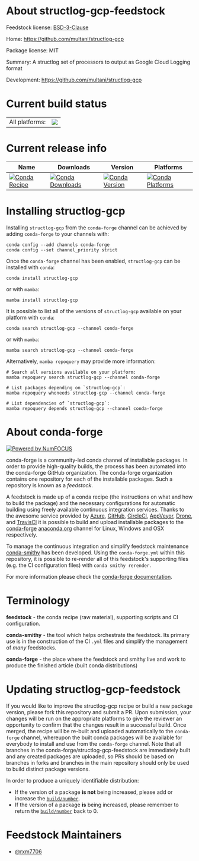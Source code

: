 About structlog-gcp-feedstock
=============================

Feedstock license: [BSD-3-Clause](https://github.com/conda-forge/structlog-gcp-feedstock/blob/main/LICENSE.txt)

Home: https://github.com/multani/structlog-gcp

Package license: MIT

Summary: A structlog set of processors to output as Google Cloud Logging format

Development: https://github.com/multani/structlog-gcp

Current build status
====================


<table><tr><td>All platforms:</td>
    <td>
      <a href="https://dev.azure.com/conda-forge/feedstock-builds/_build/latest?definitionId=22045&branchName=main">
        <img src="https://dev.azure.com/conda-forge/feedstock-builds/_apis/build/status/structlog-gcp-feedstock?branchName=main">
      </a>
    </td>
  </tr>
</table>

Current release info
====================

| Name | Downloads | Version | Platforms |
| --- | --- | --- | --- |
| [![Conda Recipe](https://img.shields.io/badge/recipe-structlog--gcp-green.svg)](https://anaconda.org/conda-forge/structlog-gcp) | [![Conda Downloads](https://img.shields.io/conda/dn/conda-forge/structlog-gcp.svg)](https://anaconda.org/conda-forge/structlog-gcp) | [![Conda Version](https://img.shields.io/conda/vn/conda-forge/structlog-gcp.svg)](https://anaconda.org/conda-forge/structlog-gcp) | [![Conda Platforms](https://img.shields.io/conda/pn/conda-forge/structlog-gcp.svg)](https://anaconda.org/conda-forge/structlog-gcp) |

Installing structlog-gcp
========================

Installing `structlog-gcp` from the `conda-forge` channel can be achieved by adding `conda-forge` to your channels with:

```
conda config --add channels conda-forge
conda config --set channel_priority strict
```

Once the `conda-forge` channel has been enabled, `structlog-gcp` can be installed with `conda`:

```
conda install structlog-gcp
```

or with `mamba`:

```
mamba install structlog-gcp
```

It is possible to list all of the versions of `structlog-gcp` available on your platform with `conda`:

```
conda search structlog-gcp --channel conda-forge
```

or with `mamba`:

```
mamba search structlog-gcp --channel conda-forge
```

Alternatively, `mamba repoquery` may provide more information:

```
# Search all versions available on your platform:
mamba repoquery search structlog-gcp --channel conda-forge

# List packages depending on `structlog-gcp`:
mamba repoquery whoneeds structlog-gcp --channel conda-forge

# List dependencies of `structlog-gcp`:
mamba repoquery depends structlog-gcp --channel conda-forge
```


About conda-forge
=================

[![Powered by
NumFOCUS](https://img.shields.io/badge/powered%20by-NumFOCUS-orange.svg?style=flat&colorA=E1523D&colorB=007D8A)](https://numfocus.org)

conda-forge is a community-led conda channel of installable packages.
In order to provide high-quality builds, the process has been automated into the
conda-forge GitHub organization. The conda-forge organization contains one repository
for each of the installable packages. Such a repository is known as a *feedstock*.

A feedstock is made up of a conda recipe (the instructions on what and how to build
the package) and the necessary configurations for automatic building using freely
available continuous integration services. Thanks to the awesome service provided by
[Azure](https://azure.microsoft.com/en-us/services/devops/), [GitHub](https://github.com/),
[CircleCI](https://circleci.com/), [AppVeyor](https://www.appveyor.com/),
[Drone](https://cloud.drone.io/welcome), and [TravisCI](https://travis-ci.com/)
it is possible to build and upload installable packages to the
[conda-forge](https://anaconda.org/conda-forge) [anaconda.org](https://anaconda.org/)
channel for Linux, Windows and OSX respectively.

To manage the continuous integration and simplify feedstock maintenance
[conda-smithy](https://github.com/conda-forge/conda-smithy) has been developed.
Using the ``conda-forge.yml`` within this repository, it is possible to re-render all of
this feedstock's supporting files (e.g. the CI configuration files) with ``conda smithy rerender``.

For more information please check the [conda-forge documentation](https://conda-forge.org/docs/).

Terminology
===========

**feedstock** - the conda recipe (raw material), supporting scripts and CI configuration.

**conda-smithy** - the tool which helps orchestrate the feedstock.
                   Its primary use is in the construction of the CI ``.yml`` files
                   and simplify the management of *many* feedstocks.

**conda-forge** - the place where the feedstock and smithy live and work to
                  produce the finished article (built conda distributions)


Updating structlog-gcp-feedstock
================================

If you would like to improve the structlog-gcp recipe or build a new
package version, please fork this repository and submit a PR. Upon submission,
your changes will be run on the appropriate platforms to give the reviewer an
opportunity to confirm that the changes result in a successful build. Once
merged, the recipe will be re-built and uploaded automatically to the
`conda-forge` channel, whereupon the built conda packages will be available for
everybody to install and use from the `conda-forge` channel.
Note that all branches in the conda-forge/structlog-gcp-feedstock are
immediately built and any created packages are uploaded, so PRs should be based
on branches in forks and branches in the main repository should only be used to
build distinct package versions.

In order to produce a uniquely identifiable distribution:
 * If the version of a package **is not** being increased, please add or increase
   the [``build/number``](https://docs.conda.io/projects/conda-build/en/latest/resources/define-metadata.html#build-number-and-string).
 * If the version of a package **is** being increased, please remember to return
   the [``build/number``](https://docs.conda.io/projects/conda-build/en/latest/resources/define-metadata.html#build-number-and-string)
   back to 0.

Feedstock Maintainers
=====================

* [@rxm7706](https://github.com/rxm7706/)

